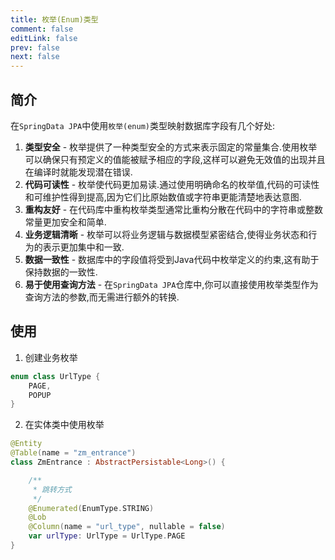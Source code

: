 ```yaml
---
title: 枚举(Enum)类型
comment: false
editLink: false
prev: false
next: false
---
```


## 简介

在`SpringData JPA`中使用`枚举(enum)`类型映射数据库字段有几个好处:

1. **类型安全** - 枚举提供了一种类型安全的方式来表示固定的常量集合.使用枚举可以确保只有预定义的值能被赋予相应的字段,这样可以避免无效值的出现并且在编译时就能发现潜在错误.
2. **代码可读性** - 枚举使代码更加易读.通过使用明确命名的枚举值,代码的可读性和可维护性得到提高,因为它们比原始数值或字符串更能清楚地表达意图.
3. **重构友好** - 在代码库中重构枚举类型通常比重构分散在代码中的字符串或整数常量更加安全和简单.
4. **业务逻辑清晰** - 枚举可以将业务逻辑与数据模型紧密结合,使得业务状态和行为的表示更加集中和一致.
5. **数据一致性** - 数据库中的字段值将受到Java代码中枚举定义的约束,这有助于保持数据的一致性.
6. **易于使用查询方法** - 在`SpringData JPA`仓库中,你可以直接使用枚举类型作为查询方法的参数,而无需进行额外的转换.

## 使用

1. 创建业务枚举

```kotlin
enum class UrlType {
    PAGE,
    POPUP
}

```

2. 在实体类中使用枚举

```kotlin
@Entity
@Table(name = "zm_entrance")
class ZmEntrance : AbstractPersistable<Long>() {

    /**
     * 跳转方式
     */
    @Enumerated(EnumType.STRING)
    @Lob
    @Column(name = "url_type", nullable = false)
    var urlType: UrlType = UrlType.PAGE
}
